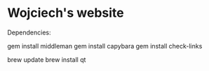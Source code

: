 # Wojciech's website

Dependencies:

gem install middleman
gem install capybara
gem install check-links

brew update
brew install qt

